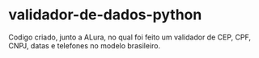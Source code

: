 # validador-de-dados-python
Codigo criado, junto a ALura, no qual foi feito um validador de CEP, CPF, CNPJ, datas e telefones no modelo brasileiro.
